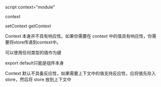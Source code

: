 script context="module"

  

context

  

setContext getContext

  

Context 本身并不具有响应性。如果你需要在 context 中的值具有响应性，你需要将store传递到context中。

  
  

可以使用任何类型的值作为键

  export default只能是组件本身

Context 默认不具备反应性，如果需要上下文中的值支持反应性，应将值先存入 store，然后将 store 放到上下文中